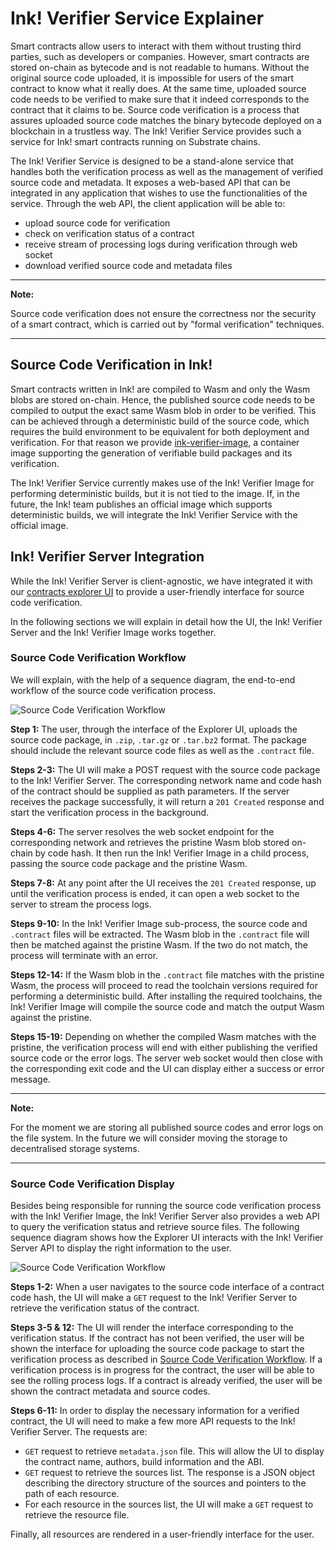 # Ink! Verifier Service Explainer

Smart contracts allow users to interact with them without trusting third parties, such as developers or companies. However, smart contracts are stored on-chain as bytecode and is not readable to humans. Without the original source code uploaded, it is impossible for users of the smart contract to know what it really does. At the same time, uploaded source code needs to be verified to make sure that it indeed corresponds to the contract that it claims to be. Source code verification is a process that assures uploaded source code matches the binary bytecode deployed on a blockchain in a trustless way. The Ink! Verifier Service provides such a service for Ink! smart contracts running on Substrate chains.

The Ink! Verifier Service is designed to be a stand-alone service that handles both the verification process as well as the management of verified source code and metadata. It exposes a web-based API that can be integrated in any application that wishes to use the functionalities of the service. Through the web API, the client application will be able to:

- upload source code for verification
- check on verification status of a contract
- receive stream of processing logs during verification through web socket
- download verified source code and metadata files

---

**Note:**

Source code verification does not ensure the correctness nor the security of a smart contract, which is carried out by "formal verification" techniques.

---

## Source Code Verification in Ink!

Smart contracts written in Ink! are compiled to Wasm and only the Wasm blobs are stored on-chain. Hence, the published source code needs to be compiled to output the exact same Wasm blob in order to be verified. This can be achieved through a deterministic build of the source code, which requires the build environment to be equivalent for both deployment and verification. For that reason we provide [ink-verifier-image](https://github.com/web3labs/ink-verifier-image), a container image supporting the generation of verifiable build packages and its verification.

The Ink! Verifier Service currently makes use of the Ink! Verifier Image for performing deterministic builds, but it is not tied to the image. If, in the future, the Ink! team publishes an official image which supports deterministic builds, we will integrate the Ink! Verifier Service with the official image.

## Ink! Verifier Server Integration

While the Ink! Verifier Server is client-agnostic, we have integrated it with our [contracts explorer UI](https://github.com/web3labs/epirus-substrate/tree/main/explorer-ui) to provide a user-friendly interface for source code verification. 

In the following sections we will explain in detail how the UI, the Ink! Verifier Server and the Ink! Verifier Image works together.

### Source Code Verification Workflow

We will explain, with the help of a sequence diagram, the end-to-end workflow of the source code verification process.

![Source Code Verification Workflow](https://drive.google.com/uc?id=1Z4NVCnXRkDVPro7I39rFdlJ2mtSdNPDc)

**Step 1:** The user, through the interface of the Explorer UI, uploads the source code package, in `.zip`, `.tar.gz` or `.tar.bz2` format. The package should include the relevant source code files as well as the `.contract` file.

**Steps 2-3:** The UI will make a POST request with the source code package to the Ink! Verifier Server. The corresponding network name and code hash of the contract should be supplied as path parameters. If the server receives the package successfully, it will return a `201 Created` response and start the verification process in the background.

**Steps 4-6:** The server resolves the web socket endpoint for the corresponding network and retrieves the pristine Wasm blob stored on-chain by code hash. It then run the Ink! Verifier Image in a child process, passing the source code package and the pristine Wasm. 

**Steps 7-8:** At any point after the UI receives the `201 Created` response, up until the verification process is ended, it can open a web socket to the server to stream the process logs.

**Steps 9-10:** In the Ink! Verifier Image sub-process, the source code and `.contract` files will be extracted. The Wasm blob in the `.contract` file will then be matched against the pristine Wasm. If the two do not match, the process will terminate with an error.

**Steps 12-14:** If the Wasm blob in the `.contract` file matches with the pristine Wasm, the process will proceed to read the toolchain versions required for performing a deterministic build. After installing the required toolchains, the Ink! Verifier Image will compile the source code and match the output Wasm against the pristine.

**Steps 15-19:** Depending on whether the compiled Wasm matches with the pristine, the verification process will end with either publishing the verified source code or the error logs. The server web socket would then close with the corresponding exit code and the UI can display either a success or error message.

---

**Note:**

For the moment we are storing all published source codes and error logs on the file system. In the future we will consider moving the storage to decentralised storage systems.

---

### Source Code Verification Display

Besides being responsible for running the source code verification process with the Ink! Verifier Image, the Ink! Verifier Server also provides a web API to query the verification status and retrieve source files. The following sequence diagram shows how the Explorer UI interacts with the Ink! Verifier Server API to display the right information to the user. 

![Source Code Verification Workflow](https://drive.google.com/uc?id=1buW2-izg51SJALpDZuPVZAPbTsaxRDHp)

**Steps 1-2:** When a user navigates to the source code interface of a contract code hash, the UI will make a `GET` request to the Ink! Verifier Server to retrieve the verification status of the contract.

**Steps 3-5 & 12:** The UI will render the interface corresponding to the verification status. If the contract has not been verified, the user will be shown the interface for uploading the source code package to start the verification process as described in [Source Code Verification Workflow](#source-code-verification-workflow). If a verification process is in progress for the contract, the user will be able to see the rolling process logs. If a contract is already verified, the user will be shown the contract metadata and source codes.

**Steps 6-11:** In order to display the necessary information for a verified contract, the UI will need to make a few more API requests to the Ink! Verifier Server. The requests are:
- `GET` request to retrieve `metadata.json` file. This will allow the UI to display the contract name, authors, build information and the ABI.
- `GET` request to retrieve the sources list. The response is a JSON object describing the directory structure of the sources and pointers to the path of each resource.
- For each resource in the sources list, the UI will make a `GET` request to retrieve the resource file.

Finally, all resources are rendered in a user-friendly interface for the user.
